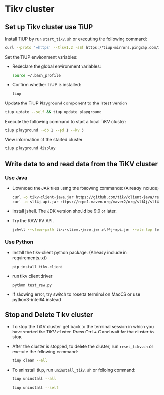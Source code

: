 # Tikv cluster

## Set up Tikv cluster use TiUP

Install TiUP by run `start_tikv.sh` or executing the following command:

```Bash
curl --proto '=https' --tlsv1.2 -sSf https://tiup-mirrors.pingcap.com/install.sh | sh
```

Set the TiUP environment variables:

- Redeclare the global environment variables:

  ```Bash
  source ~/.bash_profile
  ```

- Confirm whether TiUP is installed:

  ```Bash
  tiup
  ```

Update the TiUP Playground component to the latest version

```Bash
tiup update --self && tiup update playground
```

Execute the following command to start a local TiKV cluster:

```Bash
tiup playground --db 1 --pd 1 --kv 3
```

View information of the started cluster

```Bash
tiup playground display
```

## Write data to and read data from the TiKV cluster

### Use Java

- Download the JAR files using the following commands: (Already include)
  ```Bash
  curl -o tikv-client-java.jar https://github.com/tikv/client-java/releases/download/v3.2.0-rc/tikv-client-java-3.2.0-SNAPSHOT.jar -L && \
  curl -o slf4j-api.jar https://repo1.maven.org/maven2/org/slf4j/slf4j-api/1.7.16/slf4j-api-1.7.16.jar
  ```
- Install jshell. The JDK version should be 9.0 or later.

- Try the RAW KV API.

  ```Bash
  jshell --class-path tikv-client-java.jar:slf4j-api.jar --startup test_raw.java

  ```

### Use Python

- Install the tikv-client python package. (Already include in requirements.txt)

  ```Bash
  pip install tikv-client

  ```

- run tikv client driver

  ```Bash
  python test_raw.py
  ```

- If showing error, try switch to rosetta terminal on MacOS or use python3-intel64 instead

## Stop and Delete Tikv cluster

- To stop the TiKV cluster, get back to the terminal session in which you have started the TiKV cluster. Press Ctrl + C and wait for the cluster to stop.

- After the cluster is stopped, to delete the cluster, run `reset_tikv.sh` or execute the following command:

  ```Bash
  tiup clean --all
  ```

- To uninstall tiup, run `uninstall_tikv.sh` or folloing command:

  ```Bash
  tiup uninstall --all
  ```

  ```Bash
  tiup uninstall --self
  ```
